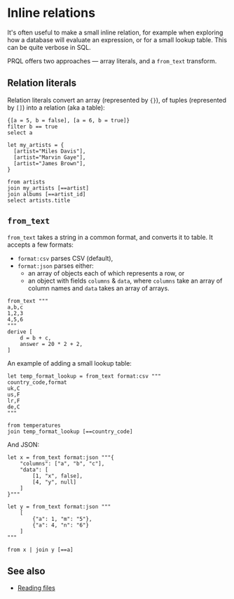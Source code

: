 # Inline relations

It's often useful to make a small inline relation, for example when exploring how a
database will evaluate an expression, or for a small lookup table. This can be
quite verbose in SQL.

PRQL offers two approaches — array literals, and a `from_text` transform.

## Relation literals

<!-- TODO: this syntax is about to change... -->

Relation literals convert an array (represented by `{}`), of tuples (represented
by `[]`) into a relation (aka a table):

```prql
{[a = 5, b = false], [a = 6, b = true]}
filter b == true
select a
```

```prql no-fmt
let my_artists = {
  [artist="Miles Davis"],
  [artist="Marvin Gaye"],
  [artist="James Brown"],
}

from artists
join my_artists [==artist]
join albums [==artist_id]
select artists.title
```

## `from_text`

`from_text` takes a string in a common format, and converts it to table. It
accepts a few formats:

- `format:csv` parses CSV (default),
- `format:json` parses either:
  - an array of objects each of which represents a row, or
  - an object with fields `columns` & `data`, where `columns` take an array of
    column names and `data` takes an array of arrays.

```prql
from_text """
a,b,c
1,2,3
4,5,6
"""
derive [
    d = b + c,
    answer = 20 * 2 + 2,
]
```

An example of adding a small lookup table:

```prql
let temp_format_lookup = from_text format:csv """
country_code,format
uk,C
us,F
lr,F
de,C
"""

from temperatures
join temp_format_lookup [==country_code]
```

And JSON:

```prql
let x = from_text format:json """{
    "columns": ["a", "b", "c"],
    "data": [
        [1, "x", false],
        [4, "y", null]
    ]
}"""

let y = from_text format:json """
    [
        {"a": 1, "m": "5"},
        {"a": 4, "n": "6"}
    ]
"""

from x | join y [==a]
```

## See also

- [Reading files](./standard-library/reading-files.md)

